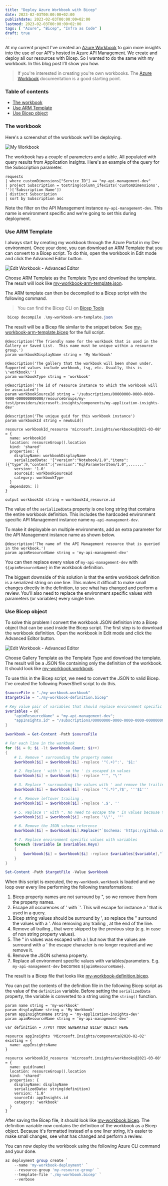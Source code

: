 ```yaml
---
title: "Deploy Azure Workbook with Bicep"
date: 2023-02-03T00:00:00+02:00
publishdate: 2023-02-03T00:00:00+02:00
lastmod: 2023-02-03T00:00:00+02:00
tags: [ "Azure", "Bicep", "Infra as Code" ]
draft: true
---
```


At my current project I've created an [Azure Workbook](https://learn.microsoft.com/en-us/azure/azure-monitor/visualize/workbooks-overview) to gain more insights into the use of our API's hosted in Azure API Management. We create and deploy all our resources with Bicep. So I wanted to do the same with my workbook. In this blog post I'll show you how.

> If you're interested in creating you're own workbooks. The [Azure Workbook](https://learn.microsoft.com/en-us/azure/azure-monitor/visualize/workbooks-overview) documentation is a good starting point.

### Table of contents

- [The workbook](#the-workbook)
- [Use ARM Template](#use-arm-template)
- [Use Bicep object](#use-bicep-object)


### The workbook

Here's a screenshot of the workbook we'll be deploying.

![My Workbook](../../../../../images/deploy-azure-workbook-with-bicep/workbook.png)

The workbook has a couple of parameters and a table. All populated with query results from Application Insights. Here's an example of the query for the Subscription parameter.

```kusto
requests
| where customDimensions["Service ID"] == "my-api-management-dev"
| project Subscription = tostring(column_ifexists('customDimensions', '')['Subscription Name'])
| distinct Subscription
| sort by Subscription asc
```

Note the filter on the API Management instance `my-api-management-dev`. This name is environment specific and we're going to set this during deployment.

### Use ARM Template

I always start by creating my workbook through the Azure Portal in my Dev environment. Once your done, you can download an ARM Template that you can convert to a Bicep script. To do this, open the workbook in Edit mode and click the Advanced Editor button.

![Edit Workbook - Advanced Editor](../../../../../images/deploy-azure-workbook-with-bicep/edit-workbook-advanced-editor.png)

Choose ARM Template as the Template Type and download the template. The result will look like [my-workbook-arm-template.json](https://github.com/ronaldbosma/blog-code-examples/tree/master/DeployAzureWorkbookWithBicep/exports/my-workbook-arm-template.json).

The ARM template can then be decompiled to a Bicep script with the following command. 
> You can find the Bicep CLI on [Bicep Tools](https://learn.microsoft.com/en-us/azure/azure-resource-manager/bicep/install)

```powershell
 bicep decompile .\my-workbook-arm-template.json
```

The result will be a Bicep file similar to the snippet below. See [my-workbook-arm-template.bicep](https://github.com/ronaldbosma/blog-code-examples/tree/master/DeployAzureWorkbookWithBicep/exports/my-workbook-arm-template.bicep) for the full script.

```bicep
@description('The friendly name for the workbook that is used in the Gallery or Saved List.  This name must be unique within a resource group.')
param workbookDisplayName string = 'My Workbook'

@description('The gallery that the workbook will been shown under. Supported values include workbook, tsg, etc. Usually, this is \'workbook\'')
param workbookType string = 'workbook'

@description('The id of resource instance to which the workbook will be associated')
param workbookSourceId string = '/subscriptions/00000000-0000-0000-0000-000000000000/resourceGroups/my-test/providers/microsoft.insights/components/my-application-insights-dev'

@description('The unique guid for this workbook instance')
param workbookId string = newGuid()

resource workbookId_resource 'microsoft.insights/workbooks@2021-03-08' = {
  name: workbookId
  location: resourceGroup().location
  kind: 'shared'
  properties: {
    displayName: workbookDisplayName
    serializedData: '{"version":"Notebook/1.0","items":[{"type":9,"content":{"version":"KqlParameterItem/1.0",.......'
    version: '1.0'
    sourceId: workbookSourceId
    category: workbookType
  }
  dependsOn: []
}

output workbookId string = workbookId_resource.id
```

The value of the `serializedData` property is one long string that contains the entire workbook definition. This includes the hardcoded environment specific API Management instance name `my-api-management-dev`.

To make it deployable on multiple environments, add an extra parameter for the API Management instance name as shown below.

```bicep
@description('The name of the API Management resource that is queried in the workbook.')
param apimResourceName string = 'my-api-management-dev'
``` 

You can then replace every value of `my-api-management-dev` with `${apimResourceName}` in the workbook definition.

The biggest downside of this solution is that the entire workbook definition is a serialized string on one line. This makes it difficult to make small changes directly in the definition, to see what has changed and perform a review. You'll also need to replace the environment specific values with parameters (or variables) every single time.

### Use Bicep object

To solve this problem I convert the workbook JSON definition into a Bicep object that can be used inside the Bicep script. The first step is to download the workbook definition. Open the workbook in Edit mode and click the Advanced Editor button.

![Edit Workbook - Advanced Editor](../../../../../images/deploy-azure-workbook-with-bicep/edit-workbook-advanced-editor.png)

Choose Gallery Template as the Template Type and download the template. The result will be a JSON file containing only the definition of the workbook. It should look like [my-workbook.workbook](https://github.com/ronaldbosma/blog-code-examples/tree/master/DeployAzureWorkbookWithBicep/exports/my-workbook.workbook).

To use this in the Bicep script, we need to convert the JSON to valid Bicep. I've created the following PowerShell script to do this.

```powershell
$sourceFile = "./my-workbook.workbook"
$targetFile = "./my-workbook-definition.bicep"

# Key value pair of variables that should replace environment specific values
$variables = @{
    "apimResourceName" = "my-api-management-dev";
    "appInsights.id" = "/subscriptions/00000000-0000-0000-0000-000000000000/resourceGroups/my-test/providers/microsoft.insights/components/my-application-insights-dev"
}

$workbook = Get-Content -Path $sourceFile

# For each line in the workbook
for ($i = 0; $i -lt $workbook.Count; $i++)
{
    # 1. Remove " surrounding the property names
    $workbook[$i] = $workbook[$i] -replace '"(.+)":', '$1:'

    # 2. Replace ' with \' so the ' is escaped in values
    $workbook[$i] = $workbook[$i] -replace "'", "\'"

    # 3. Replace " surrounding the values with ' and remove the trailing ,
    $workbook[$i] = $workbook[$i] -replace '"(.*)",?$', '''$1'''

    # 4. Remove leftover trailing ,
    $workbook[$i] = $workbook[$i] -replace ',$', ''

    # 5. Replace \" with ". No need to escape the " in values because the values are surrounded with ' instead of "
    $workbook[$i] = $workbook[$i] -replace '\\"', '"'

    # 6. Remove the JSON schema reference
    $workbook[$i] = $workbook[$i].Replace("`$schema: 'https://github.com/Microsoft/Application-Insights-Workbooks/blob/master/schema/workbook.json'", "")

    # 7. Replace environment specific values with variables
    foreach ($variable in $variables.Keys)
    {
        $workbook[$i] = $workbook[$i] -replace $variables[$variable],"`${$variable}"
    }
}

Set-Content -Path $targetFile -Value $workbook
```

When this script is executed, the `my-workbook.workbook` is loaded and we loop over every line performing the following transformations:
1. Bicep property names are not surround by ", so we remove them from the property names.
1. Escape all occurences of ' with \`'. This will escape for instance a ' that is used in a query.
1. Bicep string values should be surround by ', so replace the " surround the values with a '. Also removing any trailing , at the end of the line.
1. Remove all trailing , that were skipped by the previous step (e.g. in case of non string property values).
1. The " in values was escaped with a \ but now that the values are surround with a ' the escape character is no longer required and we remove it.
1. Remove the JSON schema property.
1. Replace all environment specific values with variables/parameters. E.g. `my-api-management-dev` becomes `${apimResourceName}`.

The result is a Bicep file that looks like [my-workbook-definition.bicep](https://github.com/ronaldbosma/blog-code-examples/tree/master/DeployAzureWorkbookWithBicep/exports/my-workbook-definition.bicep).

You can put the contents of the definition file in the following Bicep script as the value of the `definition` variable. Before setting the `serializedData` property, the variable is converted to a string using the `string()` function.

```bicep
param name string = 'my-workbook'
param displayName string = 'My Workbook'
param appInsightsName string = 'my-application-insights-dev'
param apimResourceName string = 'my-api-management-dev'

var definition = //PUT YOUR GENERATED BICEP OBJECT HERE

resource appInsights 'Microsoft.Insights/components@2020-02-02' existing = {
  name: appInsightsName
}

resource workbookId_resource 'microsoft.insights/workbooks@2021-03-08' = {
  name: guid(name)
  location: resourceGroup().location
  kind: 'shared'
  properties: {
    displayName: displayName
    serializedData: string(definition)
    version: '1.0'
    sourceId: appInsights.id
    category: 'workbook'
  }
}
```

After saving the Bicep file, it should look like [my-workbook.bicep](https://github.com/ronaldbosma/blog-code-examples/tree/master/DeployAzureWorkbookWithBicep/my-workbook.bicep). The definition variable now contains the definition of the workbook as a Bicep object. Because it's formatted instead of a one liner string, it's easier to make small changes, see what has changed and perform a review. 

You can now deploy the workbook using the following Azure CLI command and your done.

```powershell
az deployment group create `
    --name 'my-workbook-deployment' `
    --resource-group 'my-resource-group' `
    --template-file './my-workbook.bicep' `
    --verbose
```
